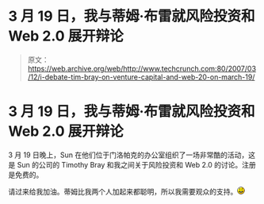 # 3 月 19 日，我与蒂姆·布雷就风险投资和 Web 2.0 展开辩论

> 原文：<https://web.archive.org/web/http://www.techcrunch.com:80/2007/03/12/i-debate-tim-bray-on-venture-capital-and-web-20-on-march-19/>

# 3 月 19 日，我与蒂姆·布雷就风险投资和 Web 2.0 展开辩论

3 月 19 日晚上，Sun 在他们位于门洛帕克的办公室组织了一场非常酷的活动，这是 Sun 的公司的 Timothy Bray 和我之间关于风险投资和 Web 2.0 的讨论。注册是免费的。

请过来给我加油。蒂姆比我两个人加起来都聪明，所以我需要观众的支持。![:-)](img/5b9ce0e2456505d994320ecd7934f0c7.png)